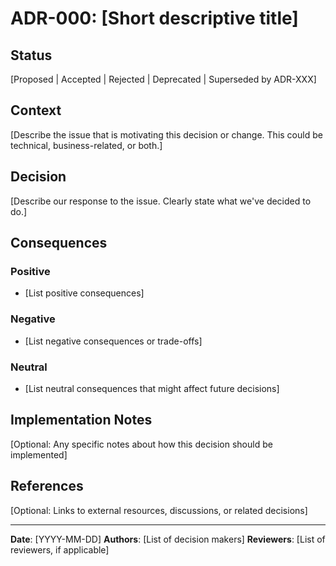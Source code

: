 # ADR-000: [Short descriptive title]

## Status

[Proposed | Accepted | Rejected | Deprecated | Superseded by ADR-XXX]

## Context

[Describe the issue that is motivating this decision or change. This could be technical, business-related, or both.]

## Decision

[Describe our response to the issue. Clearly state what we've decided to do.]

## Consequences

### Positive
- [List positive consequences]

### Negative
- [List negative consequences or trade-offs]

### Neutral
- [List neutral consequences that might affect future decisions]

## Implementation Notes

[Optional: Any specific notes about how this decision should be implemented]

## References

[Optional: Links to external resources, discussions, or related decisions]

---

**Date**: [YYYY-MM-DD]
**Authors**: [List of decision makers]
**Reviewers**: [List of reviewers, if applicable]